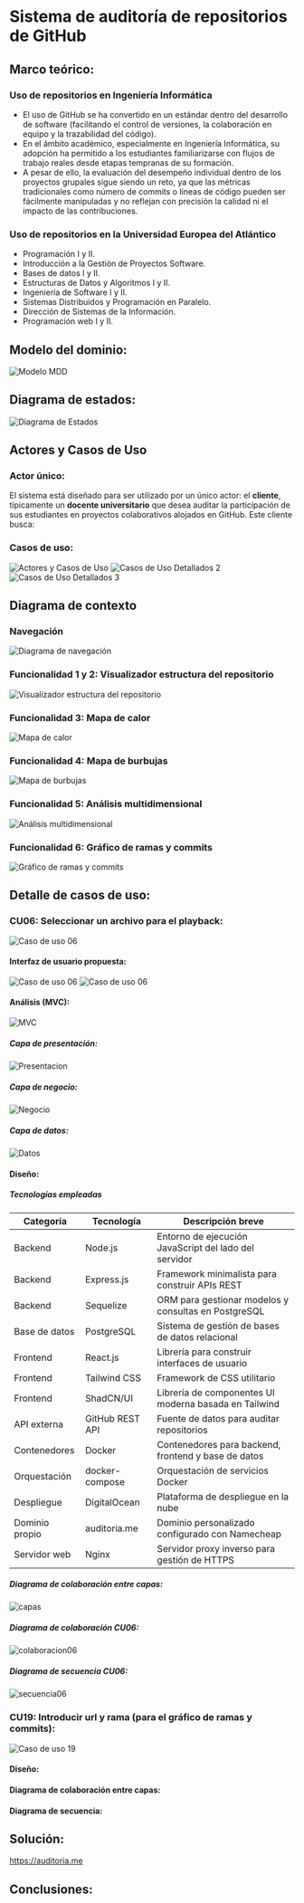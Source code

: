 # Sistema de auditoría de repositorios de GitHub

## Marco teórico: 

### Uso de repositorios en Ingeniería Informática
- El uso de GitHub se ha convertido en un estándar dentro del desarrollo de software (facilitando el control de versiones, la colaboración en equipo y la trazabilidad del código). 
- En el ámbito académico, especialmente en Ingeniería Informática, su adopción ha permitido a los estudiantes familiarizarse con flujos de trabajo reales desde etapas tempranas de su formación. 
- A pesar de ello, la evaluación del desempeño individual dentro de los proyectos grupales sigue siendo un reto, ya que las métricas tradicionales como número de commits o líneas de código pueden ser fácilmente manipuladas y no reflejan con precisión la calidad ni el impacto de las contribuciones.

### Uso de repositorios en la Universidad Europea del Atlántico
- Programación I y II.
- Introducción a la Gestión de Proyectos Software.
- Bases de datos I y II.
- Estructuras de Datos y Algoritmos I y II.
- Ingeniería de Software I y II.
- Sistemas Distribuidos y Programación en Paralelo.
- Dirección de Sistemas de la Información.
- Programación web I y II.


## Modelo del dominio:
![Modelo MDD](./Documentación/img/MDD/MDD.png)


## Diagrama de estados:

![Diagrama de Estados](./Documentación/img/MDD/DiagramaEstados.png)

## Actores y Casos de Uso

### Actor único: 
El sistema está diseñado para ser utilizado por un único actor: el **cliente**, típicamente un **docente universitario** que desea auditar la participación de sus estudiantes en proyectos colaborativos alojados en GitHub. Este cliente busca:

### Casos de uso:

![Actores y Casos de Uso](./Documentación/img/ActoresYCDU/CDU(1).png)
![Casos de Uso Detallados 2](./Documentación/img/ActoresYCDU/CDU(2).png)
![Casos de Uso Detallados 3](./Documentación/img/ActoresYCDU/CDU(3).png)


## Diagrama de contexto

### Navegación
![Diagrama de navegación](./Documentación/img/ActoresYCDU/DiagramasContexto/DiagramaContextoNavegacion.png)

### Funcionalidad 1 y 2: Visualizador estructura del repositorio
![Visualizador estructura del repositorio](./Documentación/img/ActoresYCDU/DiagramasContexto/DiagramaContextoVisualizadorEstructura.png)

### Funcionalidad 3: Mapa de calor
![Mapa de calor](./Documentación/img/ActoresYCDU/DiagramasContexto/DiagramaContextoMapaCalor.png)

### Funcionalidad 4: Mapa de burbujas
![Mapa de burbujas](./Documentación/img/ActoresYCDU/DiagramasContexto/DiagramaContextoMapBurbujas.png)

### Funcionalidad 5: Análisis multidimensional
![Análisis multidimensional](./Documentación/img/ActoresYCDU/DiagramasContexto/DiagramaContextoAnalisisMultidimensional.png)

### Funcionalidad 6: Gráfico de ramas y commits
![Gráfico de ramas y commits](./Documentación/img/ActoresYCDU/DiagramasContexto/DiagramaContextoVisualizadorCommitsRamas.png)

## Detalle de casos de uso:


### CU06: Seleccionar un archivo para el playback:
![Caso de uso 06 ](./Documentación/img/ActoresYCDU/DetalleCDU/DetalleCDU06.png)

#### Interfaz de usuario propuesta:
![Caso de uso 06 ](./Documentación/img/ActoresYCDU/InterfazCDU/interfazCU061.png)
![Caso de uso 06 ](./Documentación/img/ActoresYCDU/InterfazCDU/interfazCU062.png)

#### Análisis (MVC):
![MVC ](./Documentación/img/ActoresYCDU/Analisis/MVC.png)

##### Capa de presentación:
![Presentacion ](./Documentación/img/ActoresYCDU/Analisis/capaPresentacion.png)

##### Capa de negocio:
![Negocio ](./Documentación/img/ActoresYCDU/Analisis/capaNegocio.png)

##### Capa de datos:
![Datos ](./Documentación/img/ActoresYCDU/Analisis/capaDatos.png)

#### Diseño:

##### Tecnologías empleadas

| Categoría         | Tecnología         | Descripción breve                                      |
|-------------------|--------------------|--------------------------------------------------------|
| Backend           | Node.js            | Entorno de ejecución JavaScript del lado del servidor |
| Backend           | Express.js         | Framework minimalista para construir APIs REST        |
| Backend           | Sequelize          | ORM para gestionar modelos y consultas en PostgreSQL  |
| Base de datos     | PostgreSQL         | Sistema de gestión de bases de datos relacional       |
| Frontend          | React.js           | Librería para construir interfaces de usuario         |
| Frontend          | Tailwind CSS       | Framework de CSS utilitario                           |
| Frontend          | ShadCN/UI          | Librería de componentes UI moderna basada en Tailwind |
| API externa       | GitHub REST API    | Fuente de datos para auditar repositorios             |
| Contenedores      | Docker             | Contenedores para backend, frontend y base de datos   |
| Orquestación      | docker-compose     | Orquestación de servicios Docker                      |
| Despliegue        | DigitalOcean       | Plataforma de despliegue en la nube                   |
| Dominio propio    | auditoria.me       | Dominio personalizado configurado con Namecheap       |
| Servidor web      | Nginx              | Servidor proxy inverso para gestión de HTTPS          |

##### Diagrama de colaboración entre capas:
![capas ](./Documentación/img/ActoresYCDU/Diseño/ColaboraciónCapas.png)

##### Diagrama de colaboración CU06:
![colaboracion06 ](./Documentación/img/ActoresYCDU/Diseño/ColaboracionCU06.png)

##### Diagrama de secuencia CU06:
![secuencia06 ](./Documentación/img/ActoresYCDU/Diseño/SecuenciaCU06.png)

### CU19: Introducir url y rama (para el gráfico de ramas y commits):
![Caso de uso 19 ](./Documentación/img/ActoresYCDU/DetalleCDU/DetalleCDU19.png)

#### Diseño:

#### Diagrama de colaboración entre capas:

#### Diagrama de secuencia:

## Solución: 
https://auditoria.me

## Conclusiones:
